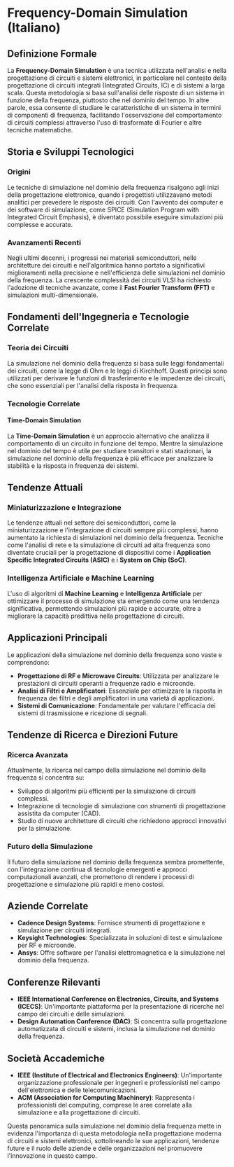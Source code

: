 # Frequency-Domain Simulation (Italiano)

## Definizione Formale

La **Frequency-Domain Simulation** è una tecnica utilizzata nell'analisi e nella progettazione di circuiti e sistemi elettronici, in particolare nel contesto della progettazione di circuiti integrati (Integrated Circuits, IC) e di sistemi a larga scala. Questa metodologia si basa sull'analisi delle risposte di un sistema in funzione della frequenza, piuttosto che nel dominio del tempo. In altre parole, essa consente di studiare le caratteristiche di un sistema in termini di componenti di frequenza, facilitando l'osservazione del comportamento di circuiti complessi attraverso l'uso di trasformate di Fourier e altre tecniche matematiche.

## Storia e Sviluppi Tecnologici

### Origini

Le tecniche di simulazione nel dominio della frequenza risalgono agli inizi della progettazione elettronica, quando i progettisti utilizzavano metodi analitici per prevedere le risposte dei circuiti. Con l'avvento dei computer e dei software di simulazione, come SPICE (Simulation Program with Integrated Circuit Emphasis), è diventato possibile eseguire simulazioni più complesse e accurate.

### Avanzamenti Recenti

Negli ultimi decenni, i progressi nei materiali semiconduttori, nelle architetture dei circuiti e nell'algoritmica hanno portato a significativi miglioramenti nella precisione e nell'efficienza delle simulazioni nel dominio della frequenza. La crescente complessità dei circuiti VLSI ha richiesto l'adozione di tecniche avanzate, come il **Fast Fourier Transform (FFT)** e simulazioni multi-dimensionale.

## Fondamenti dell'Ingegneria e Tecnologie Correlate

### Teoria dei Circuiti

La simulazione nel dominio della frequenza si basa sulle leggi fondamentali dei circuiti, come la legge di Ohm e le leggi di Kirchhoff. Questi principi sono utilizzati per derivare le funzioni di trasferimento e le impedenze dei circuiti, che sono essenziali per l'analisi della risposta in frequenza.

### Tecnologie Correlate

#### Time-Domain Simulation

La **Time-Domain Simulation** è un approccio alternativo che analizza il comportamento di un circuito in funzione del tempo. Mentre la simulazione nel dominio del tempo è utile per studiare transitori e stati stazionari, la simulazione nel dominio della frequenza è più efficace per analizzare la stabilità e la risposta in frequenza dei sistemi.

## Tendenze Attuali

### Miniaturizzazione e Integrazione

Le tendenze attuali nel settore dei semiconduttori, come la miniaturizzazione e l'integrazione di circuiti sempre più complessi, hanno aumentato la richiesta di simulazioni nel dominio della frequenza. Tecniche come l'analisi di rete e la simulazione di circuiti ad alta frequenza sono diventate cruciali per la progettazione di dispositivi come i **Application Specific Integrated Circuits (ASIC)** e i **System on Chip (SoC)**.

### Intelligenza Artificiale e Machine Learning

L'uso di algoritmi di **Machine Learning** e **Intelligenza Artificiale** per ottimizzare il processo di simulazione sta emergendo come una tendenza significativa, permettendo simulazioni più rapide e accurate, oltre a migliorare la capacità predittiva nella progettazione di circuiti.

## Applicazioni Principali

Le applicazioni della simulazione nel dominio della frequenza sono vaste e comprendono:

- **Progettazione di RF e Microwave Circuits**: Utilizzata per analizzare le prestazioni di circuiti operanti a frequenze radio e microonde.
- **Analisi di Filtri e Amplificatori**: Essenziale per ottimizzare la risposta in frequenza dei filtri e degli amplificatori in una varietà di applicazioni.
- **Sistemi di Comunicazione**: Fondamentale per valutare l'efficacia dei sistemi di trasmissione e ricezione di segnali.

## Tendenze di Ricerca e Direzioni Future

### Ricerca Avanzata

Attualmente, la ricerca nel campo della simulazione nel dominio della frequenza si concentra su:

- Sviluppo di algoritmi più efficienti per la simulazione di circuiti complessi.
- Integrazione di tecnologie di simulazione con strumenti di progettazione assistita da computer (CAD).
- Studio di nuove architetture di circuiti che richiedono approcci innovativi per la simulazione.

### Futuro della Simulazione

Il futuro della simulazione nel dominio della frequenza sembra promettente, con l'integrazione continua di tecnologie emergenti e approcci computazionali avanzati, che promettono di rendere i processi di progettazione e simulazione più rapidi e meno costosi.

## Aziende Correlate

- **Cadence Design Systems**: Fornisce strumenti di progettazione e simulazione per circuiti integrati.
- **Keysight Technologies**: Specializzata in soluzioni di test e simulazione per RF e microonde.
- **Ansys**: Offre software per l'analisi elettromagnetica e la simulazione nel dominio della frequenza.

## Conferenze Rilevanti

- **IEEE International Conference on Electronics, Circuits, and Systems (ICECS)**: Un'importante piattaforma per la presentazione di ricerche nel campo dei circuiti e delle simulazioni.
- **Design Automation Conference (DAC)**: Si concentra sulla progettazione automatizzata di circuiti e sistemi, inclusa la simulazione nel dominio della frequenza.

## Società Accademiche

- **IEEE (Institute of Electrical and Electronics Engineers)**: Un'importante organizzazione professionale per ingegneri e professionisti nel campo dell'elettronica e delle telecomunicazioni.
- **ACM (Association for Computing Machinery)**: Rappresenta i professionisti del computing, comprese le aree correlate alla simulazione e alla progettazione di circuiti.

Questa panoramica sulla simulazione nel dominio della frequenza mette in evidenza l'importanza di questa metodologia nella progettazione moderna di circuiti e sistemi elettronici, sottolineando le sue applicazioni, tendenze future e il ruolo delle aziende e delle organizzazioni nel promuovere l'innovazione in questo campo.